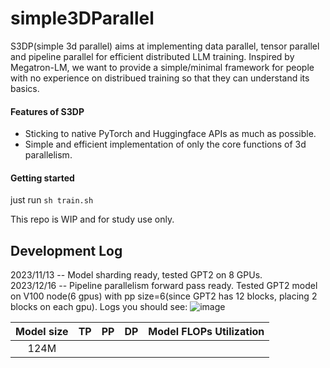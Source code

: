 # simple3DParallel

S3DP(simple 3d parallel) aims at implementing data parallel, tensor parallel and pipeline parallel for efficient distributed LLM training.
Inspired by Megatron-LM, we want to provide a simple/minimal framework for people with no experience on distribued training so that they can understand its basics.

#### Features of S3DP
- Sticking to native PyTorch and Huggingface APIs as much as possible.
- Simple and efficient implementation of only the core functions of 3d parallelism.

#### Getting started

just run `sh train.sh`

This repo is WIP and for study use only.

## Development Log
2023/11/13 -- Model sharding ready, tested GPT2 on 8 GPUs.  
2023/12/16 -- Pipeline parallelism forward pass ready. Tested GPT2 model on V100 node(6 gpus) with pp size=6(since GPT2 has 12 blocks, placing 2 blocks on each gpu).
Logs you should see:
![image](https://github.com/ilml/simple3DParallel/assets/18288209/e23b9b02-bc55-42c0-90e9-a056b5d2a85d)


| Model size | TP | PP | DP | Model FLOPs Utilization |
|:----------:|:-----------:|:-----------:|:-----------:|:-----------:|
|    124M     |         |        |         |       |

